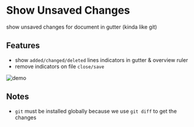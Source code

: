 # Show Unsaved Changes

show unsaved changes for document in gutter (kinda like git)

## Features

- show `added/changed/deleted` lines indicators in gutter & overview ruler
- remove indicators on file `close/save`

![demo](https://user-images.githubusercontent.com/7388088/72254779-b5281880-360d-11ea-92f7-1e8508f356aa.png)

## Notes

- `git` must be installed globally because we use `git diff` to get the changes
